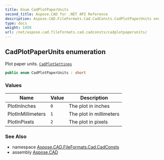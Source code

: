 ```yaml
---
title: Enum CadPlotPaperUnits
second_title: Aspose.CAD for .NET API Reference
description: Aspose.CAD.FileFormats.Cad.CadConsts.CadPlotPaperUnits enum. Plot paper units. CadPlotSettings
type: docs
weight: 1450
url: /net/aspose.cad.fileformats.cad.cadconsts/cadplotpaperunits/
---
```

## CadPlotPaperUnits enumeration

Plot paper units. [`CadPlotSettings`](../../aspose.cad.fileformats.cad.cadobjects/cadplotsettings/)

```csharp
public enum CadPlotPaperUnits : short
```

### Values

| Name | Value | Description |
| --- | --- | --- |
| PlotInInches | `0` | The plot in inches |
| PlotInMillimeters | `1` | The plot in millimeters |
| PlotInPixels | `2` | The plot in pixels |

### See Also

* namespace [Aspose.CAD.FileFormats.Cad.CadConsts](../../aspose.cad.fileformats.cad.cadconsts/)
* assembly [Aspose.CAD](../../)


